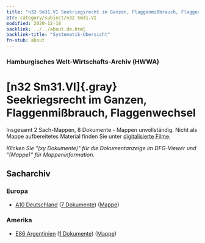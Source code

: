 ```yaml
---
title: "n32 Sm31.VI Seekriegsrecht im Ganzen, Flaggenmißbrauch, Flaggenwechsel"
etr: category/subject/n32 Sm31.VI
modified: 2020-12-18
backlink: ../../about.de.html
backlink-title: "Systematik-Übersicht"
fn-stub: about
---
```


### Hamburgisches Welt-Wirtschafts-Archiv (HWWA)
# [n32 Sm31.VI]{.gray}&#8201; Seekriegsrecht im Ganzen, Flaggenmißbrauch, Flaggenwechsel&#160; 




Insgesamt 2 Sach-Mappen, 8 Dokumente - Mappen unvollständig.
Nicht als Mappe aufbereitetes Material finden Sie unter [digitalisierte Filme](/film/h1_sh).

_Klicken Sie "(xy Dokumente)" für die Dokumentanzeige im DFG-Viewer und "(Mappe)" für Mappeninformation._

## Sacharchiv




### Europa

- [A10 Deutschland](../../../geo/about.de.html#A10) (<a href="https://dfg-viewer.de/show/?tx_dlf[id]=https://pm20.zbw.eu/mets/sh/1261xx/126128/1456xx/145611/public.mets.de.xml" target="_blank">7 Dokumente</a>) ([Mappe](http://purl.org/pressemappe20/folder/sh/126128,145611))

### Amerika

- [E86 Argentinien](../../../geo/about.de.html#E86) (<a href="https://dfg-viewer.de/show/?tx_dlf[id]=https://pm20.zbw.eu/mets/sh/1416xx/141692/1456xx/145611/public.mets.de.xml" target="_blank">1 Dokumente</a>) ([Mappe](http://purl.org/pressemappe20/folder/sh/141692,145611))


